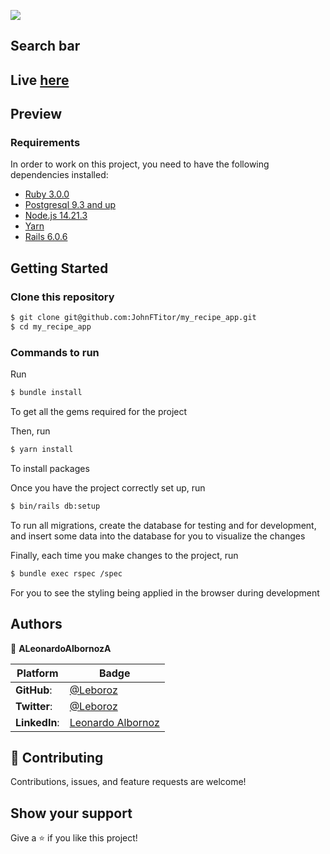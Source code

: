 ![](https://img.shields.io/static/v1?label=BY&message=Leonardo&color=purple)

## Search bar

## Live [here](https://murmuring-peak-63963-1b7075489e61.herokuapp.com/)

## Preview

### Requirements
In order to work on this project, you need to have the following dependencies installed: 

- [Ruby 3.0.0](https://www.ruby-lang.org/en/) 
- [Postgresql 9.3 and up](https://www.postgresql.org/)
- [Node.js 14.21.3](https://nodejs.org/en/)
- [Yarn](https://yarnpkg.com/)
- [Rails 6.0.6](https://rubyonrails.org/)

## Getting Started

### Clone this repository

```bash
$ git clone git@github.com:JohnFTitor/my_recipe_app.git
$ cd my_recipe_app
```

### Commands to run

Run 
```bash
$ bundle install 
```

To get all the gems required for the project

Then, run

```bash
$ yarn install 
```
To install packages 

Once you have the project correctly set up, run 
```bash
$ bin/rails db:setup
```

To run all migrations, create the database for testing and for development, and insert some data into the database for you to visualize the changes

Finally, each time you make changes to the project, run 

```bash
$ bundle exec rspec /spec
```
For you to see the styling being applied in the browser during development

## Authors

 👤 **ALeonardoAlbornozA**


 Platform | Badge |
 --- | --- |
 **GitHub**:   | [@Leboroz](https://github.com/leboroz)
 **Twitter**:  | [@Leboroz](https://twitter.com/leboroz)
 **LinkedIn**: | [Leonardo Albornoz](https://linkedin.com/in/leboroz)

## 🤝 Contributing

Contributions, issues, and feature requests are welcome!

## Show your support

Give a ⭐️ if you like this project!
